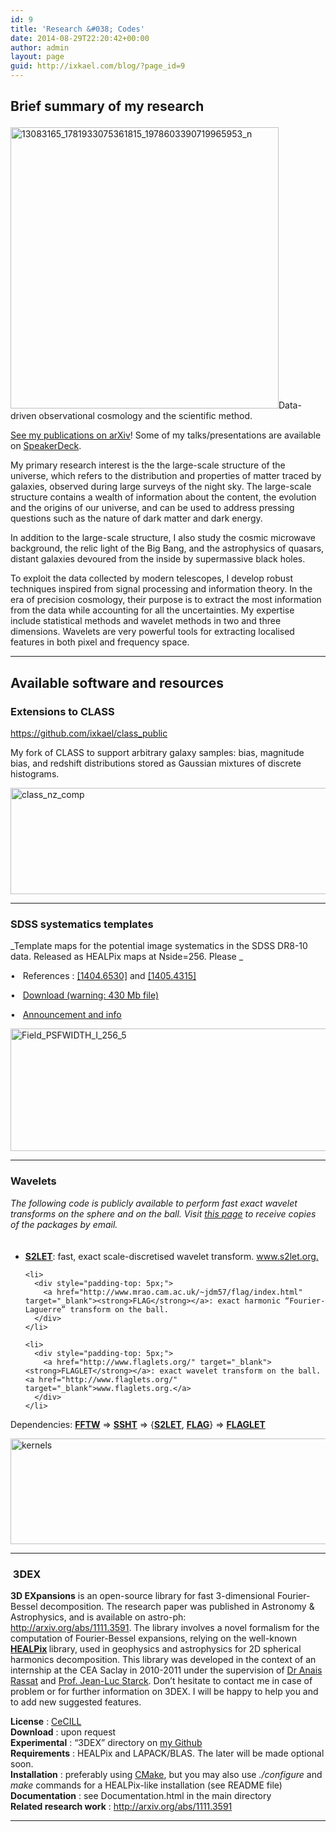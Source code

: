 ```yaml
---
id: 9
title: 'Research &#038; Codes'
date: 2014-08-29T22:20:42+00:00
author: admin
layout: page
guid: http://ixkael.com/blog/?page_id=9
---
```

## Brief summary of my research<figure id="attachment_642" style="width: 429px" class="wp-caption aligncenter">

<img class="wp-image-642 size-large" src="http://ixkael.com/blog/wp-content/uploads/2014/08/13083165_1781933075361815_1978603390719965953_n-629x650.jpg" alt="13083165_1781933075361815_1978603390719965953_n" width="429" height="450" />Data-driven observational cosmology and the scientific method. 

[See my publications on arXiv](http://arxiv.org/find/all/1/all:+AND+boris+leistedt/0/1/0/all/0/1)! Some of my talks/presentations are available on [SpeakerDeck](https://speakerdeck.com/ixkael).

<div style="padding-top: 0px;">
</div>

My primary research interest is the the large-scale structure of the universe, which refers to the distribution and properties of matter traced by galaxies, observed during large surveys of the night sky. The large-scale structure contains a wealth of information about the content, the evolution and the origins of our universe, and can be used to address pressing questions such as the nature of dark matter and dark energy.

In addition to the large-scale structure, I also study the cosmic microwave background, the relic light of the Big Bang, and the astrophysics of quasars, distant galaxies devoured from the inside by supermassive black holes.

To exploit the data collected by modern telescopes, I develop robust techniques inspired from signal processing and information theory. In the era of precision cosmology, their purpose is to extract the most information from the data while accounting for all the uncertainties. My expertise include statistical methods and wavelet methods in two and three dimensions. Wavelets are very powerful tools for extracting localised features in both pixel and frequency space.

* * *

## Available software and resources

### Extensions to CLASS

<https://github.com/ixkael/class_public>

My fork of CLASS to support arbitrary galaxy samples: bias, magnitude bias, and redshift distributions stored as Gaussian mixtures of discrete histograms.

<img class="aligncenter size-large wp-image-447" src="http://ixkael.com/blog/wp-content/uploads/2014/08/class_nz_comp-650x200.png" alt="class_nz_comp" width="556" height="170" srcset="http://ixkael.com/blog/wp-content/uploads/2014/08/class_nz_comp-650x200.png 650w, http://ixkael.com/blog/wp-content/uploads/2014/08/class_nz_comp-300x92.png 300w, http://ixkael.com/blog/wp-content/uploads/2014/08/class_nz_comp-624x192.png 624w, http://ixkael.com/blog/wp-content/uploads/2014/08/class_nz_comp.png 1300w" sizes="(max-width: 556px) 100vw, 556px" />

* * *

### SDSS systematics templates

_Template maps for the potential image systematics in the SDSS DR8-10 data. Released as HEALPix maps at Nside=256. Please _

•   References : [[1404.6530]](http://arxiv.org/abs/1404.6530) and [[1405.4315]](http://arxiv.org/abs/1405.4315)
  
•   [Download (warning: 430 Mb file)](https://www.dropbox.com/s/a2u0n78m6p248vn/SDSS_DR10_systematics_templates.zip?dl=0)
  
•   [Announcement and info](http://ixkael.com/blog/release-of-the-sdss-systematics-templates/)

<img class="aligncenter wp-image-232" src="http://ixkael.com/blog/wp-content/uploads/2014/08/Field_PSFWIDTH_I_256_5-650x229.png" alt="Field_PSFWIDTH_I_256_5" width="556" height="196" srcset="http://ixkael.com/blog/wp-content/uploads/2014/08/Field_PSFWIDTH_I_256_5-650x229.png 650w, http://ixkael.com/blog/wp-content/uploads/2014/08/Field_PSFWIDTH_I_256_5-300x106.png 300w, http://ixkael.com/blog/wp-content/uploads/2014/08/Field_PSFWIDTH_I_256_5-624x220.png 624w, http://ixkael.com/blog/wp-content/uploads/2014/08/Field_PSFWIDTH_I_256_5.png 800w" sizes="(max-width: 556px) 100vw, 556px" />

* * *

### Wavelets

_The following code is publicly available to perform fast exact wavelet transforms on the sphere and on the ball. Visit <a href="http://www.mrao.cam.ac.uk/~jdm57/download.html" target="_blank">this page</a> to receive copies of the packages by email._

<div style="padding-top: 1px;">
  <ul>
    <li>
      <div style="padding-top: 5px;">
        <a href="http://www.s2let.org" target="_blank"><strong>S2LET</strong></a>: fast, exact scale-discretised wavelet transform. <a href="http://www.s2let.org/" target="_blank">www.s2let.org.</a>
      </div>
    </li>
    
    <li>
      <div style="padding-top: 5px;">
        <a href="http://www.mrao.cam.ac.uk/~jdm57/flag/index.html" target="_blank"><strong>FLAG</strong></a>: exact harmonic “Fourier-Laguerre” transform on the ball.
      </div>
    </li>
    
    <li>
      <div style="padding-top: 5px;">
        <a href="http://www.flaglets.org/" target="_blank"><strong>FLAGLET</strong></a>: exact wavelet transform on the ball. <a href="http://www.flaglets.org/" target="_blank">www.flaglets.org.</a>
      </div>
    </li>
  </ul>
  
  <p>
    Dependencies: <a href="http://www.fftw.org/" target="_blank"><strong>FFTW</strong></a> => <a href="http://www.mrao.cam.ac.uk/~jdm57/ssht/index.html" target="_blank"><strong>SSHT</strong></a> => {<a href="http://s2let.org/" target="_blank"><strong>S2LET</strong></a>, <a href="http://www.mrao.cam.ac.uk/~jdm57/flag/index.html" target="_blank"><strong>FLAG</strong></a>} => <a href="http://flaglets.org/" target="_blank"><strong>FLAGLET</strong></a>
  </p>
  
  <p>
    <img class="aligncenter wp-image-233" src="http://ixkael.com/blog/wp-content/uploads/2014/08/kernels-650x206.png" alt="kernels" width="533" height="169" srcset="http://ixkael.com/blog/wp-content/uploads/2014/08/kernels-650x206.png 650w, http://ixkael.com/blog/wp-content/uploads/2014/08/kernels-300x95.png 300w, http://ixkael.com/blog/wp-content/uploads/2014/08/kernels-624x198.png 624w, http://ixkael.com/blog/wp-content/uploads/2014/08/kernels.png 892w" sizes="(max-width: 533px) 100vw, 533px" />
  </p>
  
  <hr />
  
  <h3>
     3DEX
  </h3>
  
  <p>
    <strong>3D EXpansions</strong> is an open-source library for fast 3-dimensional Fourier-Bessel decomposition. The research paper was published in Astronomy & Astrophysics, and is available on astro-ph: <a href="http://arxiv.org/abs/1111.3591">http://arxiv.org/abs/1111.3591</a>. The library involves a novel formalism for the computation of Fourier-Bessel expansions, relying on the well-known <strong><a href="http://healpix.jpl.nasa.gov/">HEALPix</a> </strong>library, used in geophysics and astrophysics for 2D spherical harmonics decomposition. This library was developed in the context of an internship at the CEA Saclay in 2010-2011 under the supervision of <a href="http://web.me.com/anais.rassat/">Dr Anais Rassat</a> and <a href="http://jstarck.free.fr/jstarck/Home.html">Prof. Jean-Luc Starck</a>. Don’t hesitate to contact me in case of problem or for further information on 3DEX. I will be happy to help you and to add new suggested features.
  </p>
  
  <p>
    <strong>License</strong> : <a href="http://www.cecill.info/index.en.html">CeCILL</a><br /> <strong>Download</strong> : upon request<br /> <strong>Experimental</strong> : “3DEX” directory on <a title="3DEX on Github" href="https://github.com/ixkael/3DEX" target="_blank">my Github</a><br /> <strong>Requirements</strong> : HEALPix and LAPACK/BLAS. The later will be made optional soon.<br /> <strong>Installation</strong> : preferably using <a href="http://www.cmake.org/">CMake</a>, but you may also use <em>./configure</em> and <em>make</em> commands for a HEALPix-like installation (see README file)<br /> <strong>Documentation</strong> : see Documentation.html in the main directory<br /> <strong>Related research work</strong> : <a href="http://arxiv.org/abs/1111.3591">http://arxiv.org/abs/1111.3591</a>
  </p>
  
  <hr />
  
  <p>
    &nbsp;
  </p>
  
  <p>
  </p>
</div>